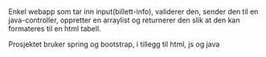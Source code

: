 Enkel webapp som tar inn input(billett-info), 
validerer den, sender den til en java-controller,
oppretter en arraylist og returnerer den slik at 
den kan formateres til en html tabell.

Prosjektet bruker spring og bootstrap, i tillegg til html, js og java
